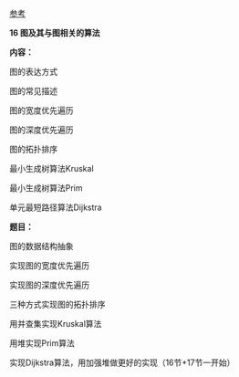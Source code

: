 [参考](https://github.com/algorithmzuo/class-notes/blob/main/%E8%AF%BE%E5%A0%82%E5%86%85%E5%AE%B9%E6%B1%87%E6%80%BB/%E7%AE%97%E6%B3%95%E5%92%8C%E6%95%B0%E6%8D%AE%E7%BB%93%E6%9E%84%E4%BD%93%E7%B3%BB%E5%AD%A6%E4%B9%A0%E7%8F%AD)  

**16 图及其与图相关的算法**

**内容：**

图的表达方式

图的常见描述

图的宽度优先遍历

图的深度优先遍历

图的拓扑排序

最小生成树算法Kruskal

最小生成树算法Prim

单元最短路径算法Dijkstra

**题目：**

图的数据结构抽象

实现图的宽度优先遍历

实现图的深度优先遍历

三种方式实现图的拓扑排序

用并查集实现Kruskal算法

用堆实现Prim算法

实现Dijkstra算法，用加强堆做更好的实现（16节+17节一开始）